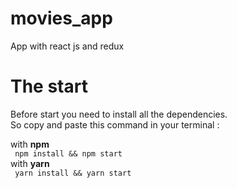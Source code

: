 # movies_app
App with react js and redux

# The start
Before start you need to install all the dependencies.<br/>
So copy and paste this command in your terminal :<br/>

with **npm**<br/>
``` npm install && npm start``` <br/>
with **yarn**<br/>
``` yarn install && yarn start```<br/>
